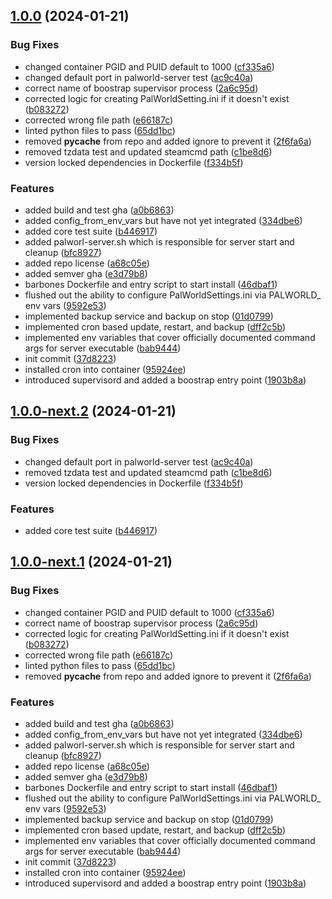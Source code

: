 ## [1.0.0](https://github.com/Johnny-Knighten/palworld-server/compare/...1.0.0) (2024-01-21)


### Bug Fixes

* changed container PGID and PUID default to 1000 ([cf335a6](https://github.com/Johnny-Knighten/palworld-server/commit/cf335a63cb102a76702fdccd8cdea23c64ce04e4))
* changed default port in palworld-server test ([ac9c40a](https://github.com/Johnny-Knighten/palworld-server/commit/ac9c40a421a8e36f97a3b0243ee6513e33c4de84))
* correct name of boostrap supervisor process ([2a6c95d](https://github.com/Johnny-Knighten/palworld-server/commit/2a6c95d86f62a676acfc41aa6ab7ff37035a699a))
* corrected logic for creating PalWorldSetting.ini if it doesn't exist ([b083272](https://github.com/Johnny-Knighten/palworld-server/commit/b08327234afb2e6531c5bdabd5f1b794907d4489))
* corrected wrong file path ([e66187c](https://github.com/Johnny-Knighten/palworld-server/commit/e66187c10aa6140f4f40b9a5b0f3a3ccb6812d32))
* linted python files to pass ([65dd1bc](https://github.com/Johnny-Knighten/palworld-server/commit/65dd1bc2d4ae5ae5e344ba0165ba8f08cc3c31a6))
* removed __pycache__ from repo and added ignore to prevent it ([2f6fa6a](https://github.com/Johnny-Knighten/palworld-server/commit/2f6fa6a32f871314b045c08729d5a93a66fb0f10))
* removed tzdata test and updated steamcmd path ([c1be8d6](https://github.com/Johnny-Knighten/palworld-server/commit/c1be8d6eb18bc96bbf6a5f8d73de967be25f2258))
* version locked dependencies in Dockerfile ([f334b5f](https://github.com/Johnny-Knighten/palworld-server/commit/f334b5f23762fad10ca149265eed7fae8ac11931))


### Features

* added build and test gha ([a0b6863](https://github.com/Johnny-Knighten/palworld-server/commit/a0b6863794f63ee400100e4866c912792ff10e0c))
* added config_from_env_vars but have not yet integrated ([334dbe6](https://github.com/Johnny-Knighten/palworld-server/commit/334dbe60fb66612c794479b504196e65f08f4dab))
* added core test suite ([b446917](https://github.com/Johnny-Knighten/palworld-server/commit/b4469173c7323556833016c480a44e0f99af2e96))
* added palworl-server.sh which is responsible for server start and cleanup ([bfc8927](https://github.com/Johnny-Knighten/palworld-server/commit/bfc892777e9aa44c892b978ea580ff4b046970f4))
* added repo license ([a68c05e](https://github.com/Johnny-Knighten/palworld-server/commit/a68c05e80b6a9f559bda7c7aee8f7f60ee81a54e))
* added semver gha ([e3d79b8](https://github.com/Johnny-Knighten/palworld-server/commit/e3d79b8aee445a7d203267e8a6f5fe0dc9197468))
* barbones Dockerfile and entry script to start install ([46dbaf1](https://github.com/Johnny-Knighten/palworld-server/commit/46dbaf1c4740cf225065ec1ef8f5ed02eb405fc2))
* flushed out the ability to configure PalWorldSettings.ini via PALWORLD_ env vars ([9592e53](https://github.com/Johnny-Knighten/palworld-server/commit/9592e537dd98b486a45b6c9403ba696ffc2812bc))
* implemented backup service and backup on stop ([01d0799](https://github.com/Johnny-Knighten/palworld-server/commit/01d0799fd365a44e30997a01abc729f48198d037))
* implemented cron based update, restart, and backup ([dff2c5b](https://github.com/Johnny-Knighten/palworld-server/commit/dff2c5be4957250611259b5ccf0e0f1817153f92))
* implemented env variables that cover officially documented command args for server executable ([bab9444](https://github.com/Johnny-Knighten/palworld-server/commit/bab94445865012533398c10a53b02b599725bf9c))
* init commit ([37d8223](https://github.com/Johnny-Knighten/palworld-server/commit/37d8223cebed61c62cf74e265de9409ebe802126))
* installed cron into container ([95924ee](https://github.com/Johnny-Knighten/palworld-server/commit/95924eeec83f3639cf7bcd65435ac21f48938773))
* introduced supervisord and added a boostrap entry point ([1903b8a](https://github.com/Johnny-Knighten/palworld-server/commit/1903b8a373996177d3dfebe1ee47376b040a7308))

## [1.0.0-next.2](https://github.com/Johnny-Knighten/palworld-server/compare/1.0.0-next.1...1.0.0-next.2) (2024-01-21)


### Bug Fixes

* changed default port in palworld-server test ([ac9c40a](https://github.com/Johnny-Knighten/palworld-server/commit/ac9c40a421a8e36f97a3b0243ee6513e33c4de84))
* removed tzdata test and updated steamcmd path ([c1be8d6](https://github.com/Johnny-Knighten/palworld-server/commit/c1be8d6eb18bc96bbf6a5f8d73de967be25f2258))
* version locked dependencies in Dockerfile ([f334b5f](https://github.com/Johnny-Knighten/palworld-server/commit/f334b5f23762fad10ca149265eed7fae8ac11931))


### Features

* added core test suite ([b446917](https://github.com/Johnny-Knighten/palworld-server/commit/b4469173c7323556833016c480a44e0f99af2e96))

## [1.0.0-next.1](https://github.com/Johnny-Knighten/palworld-server/compare/...1.0.0-next.1) (2024-01-21)


### Bug Fixes

* changed container PGID and PUID default to 1000 ([cf335a6](https://github.com/Johnny-Knighten/palworld-server/commit/cf335a63cb102a76702fdccd8cdea23c64ce04e4))
* correct name of boostrap supervisor process ([2a6c95d](https://github.com/Johnny-Knighten/palworld-server/commit/2a6c95d86f62a676acfc41aa6ab7ff37035a699a))
* corrected logic for creating PalWorldSetting.ini if it doesn't exist ([b083272](https://github.com/Johnny-Knighten/palworld-server/commit/b08327234afb2e6531c5bdabd5f1b794907d4489))
* corrected wrong file path ([e66187c](https://github.com/Johnny-Knighten/palworld-server/commit/e66187c10aa6140f4f40b9a5b0f3a3ccb6812d32))
* linted python files to pass ([65dd1bc](https://github.com/Johnny-Knighten/palworld-server/commit/65dd1bc2d4ae5ae5e344ba0165ba8f08cc3c31a6))
* removed __pycache__ from repo and added ignore to prevent it ([2f6fa6a](https://github.com/Johnny-Knighten/palworld-server/commit/2f6fa6a32f871314b045c08729d5a93a66fb0f10))


### Features

* added build and test gha ([a0b6863](https://github.com/Johnny-Knighten/palworld-server/commit/a0b6863794f63ee400100e4866c912792ff10e0c))
* added config_from_env_vars but have not yet integrated ([334dbe6](https://github.com/Johnny-Knighten/palworld-server/commit/334dbe60fb66612c794479b504196e65f08f4dab))
* added palworl-server.sh which is responsible for server start and cleanup ([bfc8927](https://github.com/Johnny-Knighten/palworld-server/commit/bfc892777e9aa44c892b978ea580ff4b046970f4))
* added repo license ([a68c05e](https://github.com/Johnny-Knighten/palworld-server/commit/a68c05e80b6a9f559bda7c7aee8f7f60ee81a54e))
* added semver gha ([e3d79b8](https://github.com/Johnny-Knighten/palworld-server/commit/e3d79b8aee445a7d203267e8a6f5fe0dc9197468))
* barbones Dockerfile and entry script to start install ([46dbaf1](https://github.com/Johnny-Knighten/palworld-server/commit/46dbaf1c4740cf225065ec1ef8f5ed02eb405fc2))
* flushed out the ability to configure PalWorldSettings.ini via PALWORLD_ env vars ([9592e53](https://github.com/Johnny-Knighten/palworld-server/commit/9592e537dd98b486a45b6c9403ba696ffc2812bc))
* implemented backup service and backup on stop ([01d0799](https://github.com/Johnny-Knighten/palworld-server/commit/01d0799fd365a44e30997a01abc729f48198d037))
* implemented cron based update, restart, and backup ([dff2c5b](https://github.com/Johnny-Knighten/palworld-server/commit/dff2c5be4957250611259b5ccf0e0f1817153f92))
* implemented env variables that cover officially documented command args for server executable ([bab9444](https://github.com/Johnny-Knighten/palworld-server/commit/bab94445865012533398c10a53b02b599725bf9c))
* init commit ([37d8223](https://github.com/Johnny-Knighten/palworld-server/commit/37d8223cebed61c62cf74e265de9409ebe802126))
* installed cron into container ([95924ee](https://github.com/Johnny-Knighten/palworld-server/commit/95924eeec83f3639cf7bcd65435ac21f48938773))
* introduced supervisord and added a boostrap entry point ([1903b8a](https://github.com/Johnny-Knighten/palworld-server/commit/1903b8a373996177d3dfebe1ee47376b040a7308))
